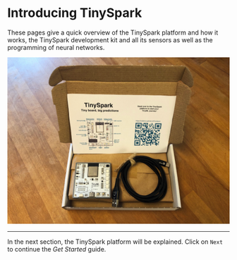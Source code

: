 <style> .md-footer__link--prev:not([hidden]) { display: none } </style>

# Introducing TinySpark

These pages give a quick overview of the TinySpark platform and how it works, the TinySpark development kit and all its sensors as well as the programming of neural networks.

![TinySpark kit](../assets/images/tinyspark_kit.png)

---

In the next section, the TinySpark platform will be explained. Click on `Next` to continue the _Get Started_ guide.